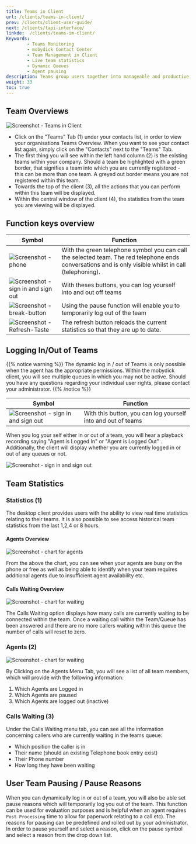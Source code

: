 ```yaml
---
title: Teams in Client
url: /clients/teams-in-client/
prev: /clients/client-user-guide/
next: /clients/tapi-interface/
linkde:  /clients/teams-im-client/
Keywords:
        - Teams Monitoring
        - mobydick Contact Center 
        - Team Management in Client
        - Live team statistics
        - Dynamic Queues
        - Agent pausing
description: Teams group users together into manageable and productive queues. The mobydick client also provides an overview of all the temas within your organisation so that agents can operate more proactively within their team. 
weight: 33
toc: true
---
```



## Team Overviews
![Screenshot - Teams in Client](../../images/client_teams.png?width=90% "Teams in Client- Overview")

* Click on the "Teams" Tab (1) under your contacts list, in order to view your organisations Teams Overview. When you want to see your contact list again, simply click on the "Contacts" next to the "Teams" Tab. 
* The first thing you will see within the left hand column (2) is the existing teams within your company. Should a team be highlighted with a green border, that signifies a team into which you are currently registered - this can be more than one team. A greyed out border means you are not registered within this team.
* Towards the top of the client (3), all the actions that you can perform within this team will be displayed.
* Within the central window of the client (4), the statistics from the team you are viewing will be displayed.
 
## Function keys overview

<!--//FixMe Icons & Graphics resize and update--> 
 
|Symbol|Function|
|------|--------|
|![Screenshot - phone](../../images/client_teams_call.png?width=100 "call team") |With the green telephone symbol you can call the selected team. The red telephone ends conversations and is only visible whilst in call (telephoning).|
|![Screenshot - sign in and sign out](../../images/client_teams_signin.png?width=100 "sign in and sign out") |With theses buttons, you can log yourself into and out off teams|
|![Screenshot - break-button ](../../images/client_teams_break.png?width=100 "break-button")    |Using the pause function will enable you to temporarily log out of the team|
|![Screenshot - Refresh-Taste ](../../images/client_teams_refresh.png?width=100 "refresh Taste ") |The refresh button reloads the current statistics so that they are up to date.|

## Logging In/Out of Teams

{{% notice warning %}}
The dynamic log in / out of Teams is only possible when the agent has the appropriate permissions. Within the mobydick client, you will see multiple queues in which you may not be active. Should you have any questions regarding your individual user rights, please contact your administrator.
{{% /notice %}}

|Symbol|Function|
|------|--------|
|![Screenshot - sign in and sign out](../../images/client_teams_signin.png?width=100 "sign in and sign out")| With this button, you can log yourself into and out of teams|
 
When you log your self either in or out of a team, you will hear a playback recording saying "Agent is Logged In" or "Agent is Logged Out" .
Additionally, the client will display whether you are currently logged in or out of any queues or not.  

![Screenshot - sign in and sign out](../../images/client_teams_loggedin.png "sign in and sign out")

## Team Statistics

### Statistics (1)
The desktop client provides users with the ability to view real time statistics relating to their teams. It is also possible to see access historical team statistics from the last 1,2,4 or 8 hours. 

#### Agents Overview

![Screenshot - chart for agents](../../images/client_teams_statistics.png?width=80% "Client Teams - Agents Statistics")

From the above the chart, you can see when your agents are busy on the phone or free as well as being able to identify when your team requires additional agents due to insufficient agent availability etc.

#### Calls Waiting Overview

![Screenshot - chart for waiting](../../images/client_teams_statistics_callswaiting.png?width=80% "Calls waiting in client")

The Calls Waiting option displays how many calls are currently waiting to be connected within the team. Once a waiting call within the Team/Queue has been answered and there are no more callers waiting within this queue the number of calls will reset to zero.

### Agents (2)

![Screenshot - chart for waiting](../../images/client_teams_agent_status-01.png?width=80% "chart for waiting")

By Clicking on the Agents Menu Tab, you will see a list of all team members, which will provide with the following information:
1. Which Agents are Logged in
2. Which Agents are paused
3. Which Agents are logged out (inactive)

### Calls Waiting (3)

Under the Calls Waiting menu tab, you can see all the information concerning callers who are currently waiting in the teams queue:

* Which position the caller is in
* Their name (should an existing Telephone book entry exist)
* Their Phone number
* How long they have been waiting

## User Team Pausing / Pause Reasons
When you can dynamically log in or out of a team, you will also be able set pause reasons which will temporarily log you out of the team. 
This function can be used for evaluation purposes and is helpful when an agent requires `Post Processing` time to allow for paperwork relating to a call etc). 
The reasons for pausing can be predefined and rolled out by your administrator. In order to pause yourself and select a reason, click on the pause symbol and select a reason from the drop down list.